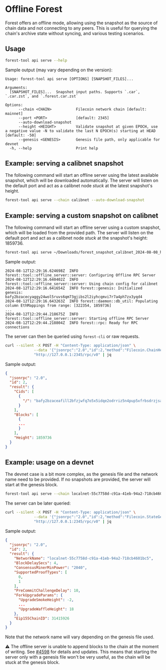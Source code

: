 # Offline Forest

Forest offers an offline mode, allowing using the snapshot as the source of
chain data and not connecting to any peers. This is useful for querying the
chain's archive state without syncing, and various testing scenarios.

## Usage

```bash
forest-tool api serve --help
```

Sample output (may vary depending on the version):

```console
Usage: forest-tool api serve [OPTIONS] [SNAPSHOT_FILES]...

Arguments:
  [SNAPSHOT_FILES]...  Snapshot input paths. Supports `.car`, `.car.zst`, and `.forest.car.zst`

Options:
      --chain <CHAIN>           Filecoin network chain [default: mainnet]
      --port <PORT>             [default: 2345]
      --auto-download-snapshot
      --height <HEIGHT>         Validate snapshot at given EPOCH, use a negative value -N to validate the last N EPOCH(s) starting at HEAD [default: -50]
      --genesis <GENESIS>       Genesis file path, only applicable for devnet
  -h, --help                    Print help
```

## Example: serving a calibnet snapshot

The following command will start an offline server using the latest available
snapshot, which will be downloaded automatically. The server will listen on the
default port and act as a calibnet node _stuck_ at the latest snapshot's height.

```bash
forest-tool api serve --chain calibnet --auto-download-snapshot
```

## Example: serving a custom snapshot on calibnet

The following command will start an offline server using a custom snapshot,
which will be loaded from the provided path. The server will listen on the
default port and act as a calibnet node _stuck_ at the snapshot's
height: 1859736.

```bash
forest-tool api serve ~/Downloads/forest_snapshot_calibnet_2024-08-08_height_1859736.forest.car.zst
```

Sample output:

```console
2024-08-12T12:29:16.624698Z  INFO forest::tool::offline_server::server: Configuring Offline RPC Server
2024-08-12T12:29:16.640402Z  INFO forest::tool::offline_server::server: Using chain config for calibnet
2024-08-12T12:29:16.641654Z  INFO forest::genesis: Initialized genesis: bafy2bzacecyaggy24wol5ruvs6qm73gjibs2l2iyhcqmvi7r7a4ph7zx3yqd4
2024-08-12T12:29:16.643263Z  INFO forest::daemon::db_util: Populating column EthMappings from range: [322354, 1859736]
...
2024-08-12T12:29:44.218675Z  INFO forest::tool::offline_server::server: Starting offline RPC Server
2024-08-12T12:29:44.218804Z  INFO forest::rpc: Ready for RPC connections
```

The server can then be queried using `forest-cli` or raw requests.

```bash
curl --silent -X POST -H "Content-Type: application/json" \
             --data '{"jsonrpc":"2.0","id":2,"method":"Filecoin.ChainHead","param":"null"}' \
             "http://127.0.0.1:2345/rpc/v0" | jq
```

Sample output:

```json
{
  "jsonrpc": "2.0",
  "id": 2,
  "result": {
    "Cids": [
      {
        "/": "bafy2bzaceafill2bfzjwfq7o5x5idqe2odrriz5n4pup5xfrbsdrzjsa6mspk"
      }
    ],
    "Blocks": [
      {
      ...
      }
    ],
    "Height": 1859736
  }
}
```

## Example: usage on a devnet

The devnet case is a bit more complex, as the genesis file and the network name
need to be provided. If no snapshots are provided, the server will start at the
genesis block.

```bash
forest-tool api serve --chain localnet-55c7758d-c91a-41eb-94a2-718cb4601bc5 --genesis /lotus_data/devgen.car
```

The server can be later queried:

```bash
curl --silent -X POST -H "Content-Type: application/json" \
             --data '{"jsonrpc":"2.0","id":2,"method":"Filecoin.StateGetNetworkParams","param":"null"}' \
             "http://127.0.0.1:2345/rpc/v0" | jq
```

Sample output:

```json
{
  "jsonrpc": "2.0",
  "id": 2,
  "result": {
    "NetworkName": "localnet-55c7758d-c91a-41eb-94a2-718cb4601bc5",
    "BlockDelaySecs": 4,
    "ConsensusMinerMinPower": "2040",
    "SupportedProofTypes": [
      0,
      1
    ],
    "PreCommitChallengeDelay": 10,
    "ForkUpgradeParams": {
      "UpgradeSmokeHeight": -2,
      ...
      "UpgradeWaffleHeight": 18
    },
    "Eip155ChainID": 31415926
  }
}
```

Note that the network name will vary depending on the genesis file used.

⚠️ The offline server is unable to append blocks to the chain at the moment of
writing. See [#4598](https://github.com/ChainSafe/forest/issues/4598) for
details and updates. This means that starting the server only with a genesis
file won't be very useful, as the chain will be stuck at the genesis block.
